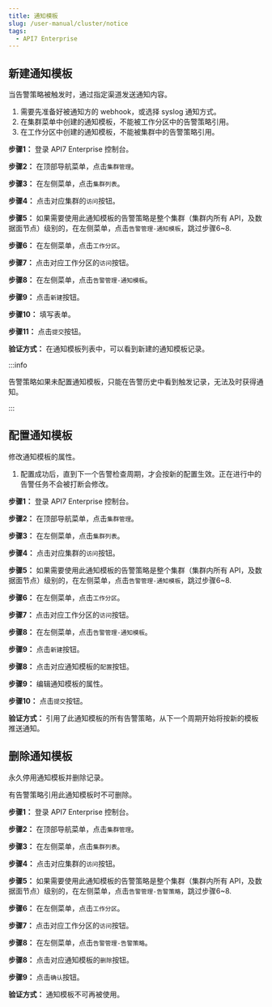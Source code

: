 ```yaml
---
title: 通知模板
slug: /user-manual/cluster/notice
tags:
  - API7 Enterprise
---
```


## 新建通知模板


当告警策略被触发时，通过指定渠道发送通知内容。



1. 需要先准备好被通知方的 webhook，或选择 syslog 通知方式。
2. 在集群菜单中创建的通知模板，不能被工作分区中的告警策略引用。
3. 在工作分区中创建的通知模板，不能被集群中的告警策略引用。



**步骤1：**  登录 API7 Enterprise 控制台。

**步骤2：**  在顶部导航菜单，点击`集群管理`。

**步骤3：**  在左侧菜单，点击`集群列表`。

**步骤4：**  点击对应集群的`访问`按钮。

**步骤5：**  如果需要使用此通知模板的告警策略是整个集群（集群内所有 API，及数据面节点）级别的，在左侧菜单，点击`告警管理-通知模板`，跳过步骤6~8.

**步骤6：**  在左侧菜单，点击`工作分区`。

**步骤7：**  点击对应工作分区的`访问`按钮。

**步骤8：**  在左侧菜单，点击`告警管理-通知模板`。

**步骤9：**  点击`新建`按钮。

**步骤10：** 填写表单。

**步骤11：**  点击`提交`按钮。

**验证方式：** 在通知模板列表中，可以看到新建的通知模板记录。

:::info

告警策略如果未配置通知模板，只能在告警历史中看到触发记录，无法及时获得通知。

:::

## 配置通知模板


修改通知模板的属性。



1. 配置成功后，直到下一个告警检查周期，才会按新的配置生效。正在进行中的告警任务不会被打断会修改。



**步骤1：**  登录 API7 Enterprise 控制台。

**步骤2：**  在顶部导航菜单，点击`集群管理`。

**步骤3：**  在左侧菜单，点击`集群列表`。

**步骤4：**  点击对应集群的`访问`按钮。

**步骤5：**  如果需要使用此通知模板的告警策略是整个集群（集群内所有 API，及数据面节点）级别的，在左侧菜单，点击`告警管理-通知模板`，跳过步骤6~8.

**步骤6：**  在左侧菜单，点击`工作分区`。

**步骤7：**  点击对应工作分区的`访问`按钮。

**步骤8：**  在左侧菜单，点击`告警管理-通知模板`。

**步骤9：**  点击`新建`按钮。

**步骤8：**  点击对应通知模板的`配置`按钮。

**步骤9：**  编辑通知模板的属性。

**步骤10：**  点击`提交`按钮。

**验证方式：** 引用了此通知模板的所有告警策略，从下一个周期开始将按新的模板推送通知。

## 删除通知模板


永久停用通知模板并删除记录。



有告警策略引用此通知模板时不可删除。



**步骤1：**  登录 API7 Enterprise 控制台。

**步骤2：**  在顶部导航菜单，点击`集群管理`。

**步骤3：**  在左侧菜单，点击`集群列表`。

**步骤4：**  点击对应集群的`访问`按钮。

**步骤5：**  如果需要使用此通知模板的告警策略是整个集群（集群内所有 API，及数据面节点）级别的，在左侧菜单，点击`告警管理-告警策略`，跳过步骤6~8.

**步骤6：**  在左侧菜单，点击`工作分区`。

**步骤7：**  点击对应工作分区的`访问`按钮。

**步骤8：**  在左侧菜单，点击`告警管理-告警策略`。

**步骤8：**  点击对应通知模板的`删除`按钮。

**步骤9：**  点击`确认`按钮。

**验证方式：** 通知模板不可再被使用。
